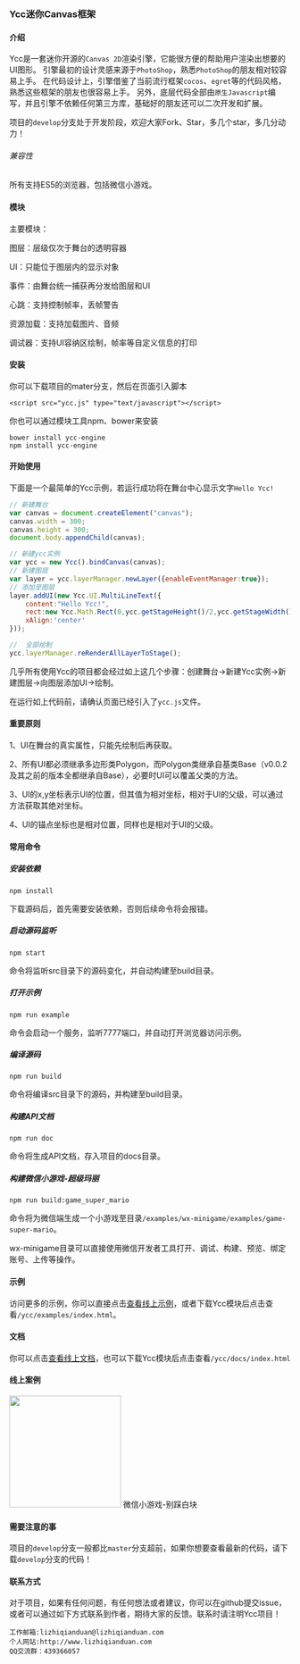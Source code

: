 ### Ycc迷你Canvas框架

#### 介绍

Ycc是一套迷你开源的`Canvas 2D`渲染引擎，它能很方便的帮助用户渲染出想要的UI图形。
引擎最初的设计灵感来源于`PhotoShop`，熟悉`PhotoShop`的朋友相对较容易上手。
在代码设计上，引擎借鉴了当前流行框架`cocos`、`egret`等的代码风格，熟悉这些框架的朋友也很容易上手。
另外，底层代码全部由`原生Javascript`编写，并且引擎不依赖任何第三方库，基础好的朋友还可以二次开发和扩展。

项目的`develop`分支处于开发阶段，欢迎大家Fork、Star，多几个star，多几分动力！

###### 兼容性

所有支持ES5的浏览器，包括微信小游戏。

#### 模块

主要模块：

图层：层级仅次于舞台的透明容器

UI：只能位于图层内的显示对象

事件：由舞台统一捕获再分发给图层和UI

心跳：支持控制帧率，丢帧警告

资源加载：支持加载图片、音频

调试器：支持UI容纳区绘制，帧率等自定义信息的打印

#### 安装

你可以下载项目的mater分支，然后在页面引入脚本
```
<script src="ycc.js" type="text/javascript"></script>
````
你也可以通过模块工具npm、bower来安装
```
bower install ycc-engine
npm install ycc-engine
```
#### 开始使用

下面是一个最简单的Ycc示例，若运行成功将在舞台中心显示文字`Hello Ycc!`

```javascript
// 新建舞台
var canvas = document.createElement("canvas");
canvas.width = 300;
canvas.height = 300;
document.body.appendChild(canvas);

// 新建ycc实例
var ycc = new Ycc().bindCanvas(canvas);
// 新建图层
var layer = ycc.layerManager.newLayer({enableEventManager:true});
// 添加至图层
layer.addUI(new Ycc.UI.MultiLineText({
	content:"Hello Ycc!",
	rect:new Ycc.Math.Rect(0,ycc.getStageHeight()/2,ycc.getStageWidth(),30),
	xAlign:'center'
}));

//	全部绘制
ycc.layerManager.reRenderAllLayerToStage();
```
几乎所有使用Ycc的项目都会经过如上这几个步骤：创建舞台->新建Ycc实例->新建图层->向图层添加UI->绘制。

在运行如上代码前，请确认页面已经引入了`ycc.js`文件。

#### 重要原则

1、UI在舞台的真实属性，只能先绘制后再获取。

2、所有UI都必须继承多边形类Polygon，而Polygon类继承自基类Base（v0.0.2及其之前的版本全都继承自Base），必要时UI可以覆盖父类的方法。

3、UI的x,y坐标表示UI的位置，但其值为相对坐标，相对于UI的父级，可以通过方法获取其绝对坐标。

4、UI的锚点坐标也是相对位置，同样也是相对于UI的父级。

#### 常用命令

##### 安装依赖
```
npm install
```
下载源码后，首先需要安装依赖，否则后续命令将会报错。
##### 启动源码监听
```
npm start
```
命令将监听src目录下的源码变化，并自动构建至build目录。
##### 打开示例
```
npm run example
```
命令会启动一个服务，监听7777端口，并自动打开浏览器访问示例。
##### 编译源码
```
npm run build
```
命令将编译src目录下的源码，并构建至build目录。
##### 构建API文档
```
npm run doc
```
命令将生成API文档，存入项目的docs目录。
##### 构建微信小游戏-超级玛丽
```
npm run build:game_super_mario
```
命令将为微信端生成一个小游戏至目录`/examples/wx-minigame/examples/game-super-mario`。

wx-minigame目录可以直接使用微信开发者工具打开、调试、构建、预览、绑定账号、上传等操作。

#### 示例

访问更多的示例，你可以直接点击[查看线上示例](http://www.lizhiqianduan.com/products/ycc/examples/)，或者下载Ycc模块后点击查看`/ycc/examples/index.html`。

#### 文档

你可以点击[查看线上文档](http://www.lizhiqianduan.com/products/ycc/docs/)，也可以下载Ycc模块后点击查看`/ycc/docs/index.html`

#### 线上案例

<img src='https://www.lizhiqianduan.com/wp-content/uploads/image/20191029/1572355723994593.png' width=200 height=200 />
微信小游戏-别踩白块

#### 需要注意的事

项目的`develop`分支一般都比`master`分支超前，如果你想要查看最新的代码，请下载`develop`分支的代码！

#### 联系方式
对于项目，如果有任何问题，有任何想法或者建议，你可以在github提交issue，或者可以通过如下方式联系到作者，期待大家的反馈。联系时请注明Ycc项目！

	工作邮箱:lizhiqianduan@lizhiqianduan.com
	个人网站:http://www.lizhiqianduan.com
	QQ交流群：439366057
